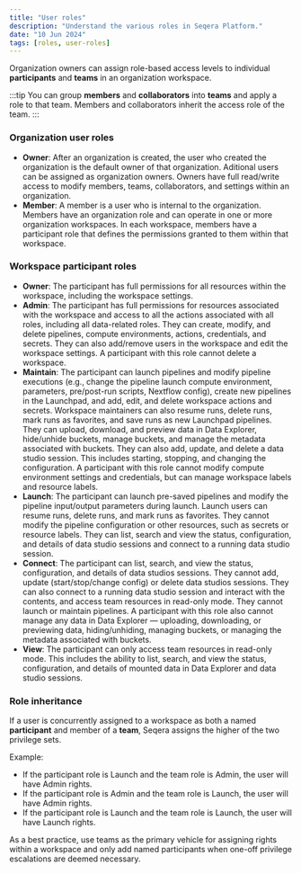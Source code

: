 ```yaml
---
title: "User roles"
description: "Understand the various roles in Seqera Platform."
date: "10 Jun 2024"
tags: [roles, user-roles]
---
```


Organization owners can assign role-based access levels to individual **participants** and **teams** in an organization workspace.

:::tip
You can group **members** and **collaborators** into **teams** and apply a role to that team. Members and collaborators inherit the access role of the team.
:::

### Organization user roles

- **Owner**: After an organization is created, the user who created the organization is the default owner of that organization. Aditional users can be assigned as organization owners. Owners have full read/write access to modify members, teams, collaborators, and settings within an organization.
- **Member**: A member is a user who is internal to the organization. Members have an organization role and can operate in one or more organization workspaces. In each workspace, members have a participant role that defines the permissions granted to them within that workspace.

### Workspace participant roles

- **Owner**: The participant has full permissions for all resources within the workspace, including the workspace settings.
- **Admin**: The participant has full permissions for resources associated with the workspace and access to all the actions associated with all roles, including all data-related roles. They can create, modify, and delete pipelines, compute environments, actions, credentials, and secrets. They can also add/remove users in the workspace and edit the workspace settings. A participant with this role cannot delete a workspace.
- **Maintain**: The participant can launch pipelines and modify pipeline executions (e.g., change the pipeline launch compute environment, parameters, pre/post-run scripts, Nextflow config), create new pipelines in the Launchpad, and add, edit, and delete workspace actions and secrets. Workspace maintainers can also resume runs, delete runs, mark runs as favorites, and save runs as new Launchpad pipelines. They can upload, download, and preview data in Data Explorer, hide/unhide buckets, manage buckets, and manage the metadata associated with buckets. They can also add, update, and delete a data studio session. This includes starting, stopping, and changing the configuration. A participant with this role cannot modify compute environment settings and credentials, but can manage workspace labels and resource labels.
- **Launch**: The participant can launch pre-saved pipelines and modify the pipeline input/output parameters during launch. Launch users can resume runs, delete runs, and mark runs as favorites. They cannot modify the pipeline configuration or other resources, such as secrets or resource labels. They can list, search and view the status, configuration, and details of data studio sessions and connect to a running data studio session.
- **Connect**: The participant can list, search, and view the status, configuration, and details of data studios sessions. They cannot add, update (start/stop/change config) or delete data studios sessions. They can also connect to a running data studio session and interact with the contents, and access team resources in read-only mode. They cannot launch or maintain pipelines. A participant with this role also cannot manage any data in Data Explorer — uploading, downloading, or previewing data, hiding/unhiding, managing buckets, or managing the metadata associated with buckets.
- **View**: The participant can only access team resources in read-only mode. This includes the ability to list, search, and view the status, configuration, and details of mounted data in Data Explorer and data studio sessions.

### Role inheritance

If a user is concurrently assigned to a workspace as both a named **participant** and member of a **team**, Seqera assigns the higher of the two privilege sets.

Example:

- If the participant role is Launch and the team role is Admin, the user will have Admin rights.
- If the participant role is Admin and the team role is Launch, the user will have Admin rights.
- If the participant role is Launch and the team role is Launch, the user will have Launch rights.

As a best practice, use teams as the primary vehicle for assigning rights within a workspace and only add named participants when one-off privilege escalations are deemed necessary.